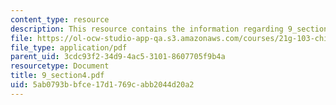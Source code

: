 ```yaml
---
content_type: resource
description: This resource contains the information regarding 9_section4.
file: https://ol-ocw-studio-app-qa.s3.amazonaws.com/courses/21g-103-chinese-iii-regular-fall-2005/5ab0793bbfce17d1769cabb2044d20a2_MIT21G_103F05_9_4.pdf
file_type: application/pdf
parent_uid: 3cdc93f2-34d9-4ac5-3101-8607705f9b4a
resourcetype: Document
title: 9_section4.pdf
uid: 5ab0793b-bfce-17d1-769c-abb2044d20a2
---
```

